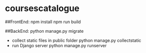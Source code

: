 # coursescatalogue

##FrontEnd:
npm install
npm run build



##BackEnd:
python manage.py migrate
- collect static files in public folder
python manage.py collectstatic
- run Django server
python manage.py runserver
